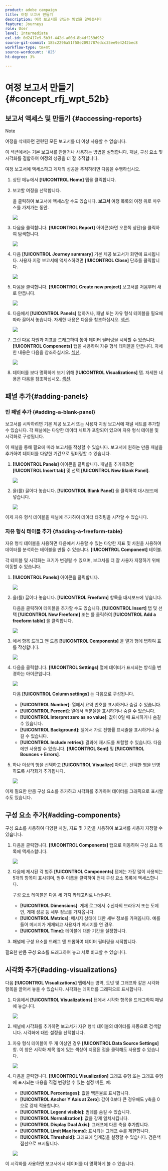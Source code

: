 ```yaml
---
product: adobe campaign
title: 여정 보고서 만들기
description: 여정 보고서를 만드는 방법을 알아봅니다
feature: Journeys
role: User
level: Intermediate
exl-id: 0d2417e9-5b3f-442d-a00d-8b4df239d952
source-git-commit: 185c2296a51f58e2092787edcc35ee9e4242bec8
workflow-type: tm+mt
source-wordcount: '825'
ht-degree: 3%

---
```


# 여정 보고서 만들기 {#concept_rfj_wpt_52b}

## 보고서 액세스 및 만들기 {#accessing-reports}

>[!NOTE]
>
>여정을 삭제하면 관련된 모든 보고서를 더 이상 사용할 수 없습니다.

이 섹션에서는 기본 보고서를 만들거나 사용하는 방법을 설명합니다. 패널, 구성 요소 및 시각화를 결합하여 여정의 성공을 더 잘 추적합니다.

여정 보고서에 액세스하고 게재의 성공을 추적하려면 다음을 수행하십시오.

1. 상단 메뉴에서 **[!UICONTROL Home]** 탭을 클릭합니다.

1. 보고할 여정을 선택합니다.

   을 클릭하여 보고서에 액세스할 수도 있습니다. **보고서** 여정 목록의 여정 위로 마우스를 가져가는 동안.

   ![](../assets/dynamic_report_journey.png)

1. 다음을 클릭합니다. **[!UICONTROL Report]** 아이콘(화면 오른쪽 상단)을 클릭하여 탐색합니다.

   ![](../assets/dynamic_report_journey_2.png)

1. 다음 **[!UICONTROL Journey summary]** 기본 제공 보고서가 화면에 표시됩니다. 사용자 지정 보고서에 액세스하려면 **[!UICONTROL Close]** 단추를 클릭합니다.

   ![](../assets/dynamic_report_journey_12.png)

1. 다음을 클릭합니다. **[!UICONTROL Create new project]** 보고서를 처음부터 새로 만듭니다.

   ![](../assets/dynamic_report_journey_3.png)

1. 다음에서 **[!UICONTROL Panels]** 탭하거나, 패널 또는 자유 형식 테이블을 필요에 따라 끌어서 놓습니다. 자세한 내용은 다음을 참조하십시오. [섹션](#adding-panels).

   ![](../assets/dynamic_report_journey_4.png)

1. 그런 다음 차원과 지표를 드래그하여 놓아 데이터 필터링을 시작할 수 있습니다. **[!UICONTROL Components]** 탭을 사용하여 자유 형식 테이블을 만듭니다. 자세한 내용은 다음을 참조하십시오. [섹션](#adding-components).

   ![](../assets/dynamic_report_journey_5.png)

1. 데이터를 보다 명확하게 보기 위해 **[!UICONTROL Visualizations]** 탭. 자세한 내용은 다음을 참조하십시오. [섹션](#adding-visualizations).

## 패널 추가{#adding-panels}

### 빈 패널 추가 {#adding-a-blank-panel}

보고서를 시작하려면 기본 제공 보고서 또는 사용자 지정 보고서에 패널 세트를 추가할 수 있습니다. 각 패널에는 다양한 데이터 세트가 포함되어 있으며 자유 형식 테이블 및 시각화로 구성됩니다.

이 패널을 통해 필요에 따라 보고서를 작성할 수 있습니다. 보고서에 원하는 만큼 패널을 추가하여 데이터를 다양한 기간으로 필터링할 수 있습니다.

1. **[!UICONTROL Panels]** 아이콘을 클릭합니다. 패널을 추가하려면 **[!UICONTROL Insert tab]** 및 선택 **[!UICONTROL New Blank Panel]**.

   ![](../assets/dynamic_report_panel_1.png)

1. 을(를) 끌어다 놓습니다. **[!UICONTROL Blank Panel]** 을 클릭하여 대시보드에 넣습니다.

   ![](../assets/dynamic_report_panel.png)

이제 자유 형식 테이블을 패널에 추가하여 데이터 타깃팅을 시작할 수 있습니다.

### 자유 형식 테이블 추가 {#adding-a-freeform-table}

자유 형식 테이블을 사용하면 다음에서 사용할 수 있는 다양한 지표 및 차원을 사용하여 데이터를 분석하는 테이블을 만들 수 있습니다. **[!UICONTROL Component]** 테이블.

각 테이블 및 시각화는 크기가 변경될 수 있으며, 보고서를 더 잘 사용자 지정하기 위해 이동할 수 있습니다.

1. **[!UICONTROL Panels]** 아이콘을 클릭합니다.

   ![](../assets/dynamic_report_panel_1.png)

1. 을(를) 끌어다 놓습니다. **[!UICONTROL Freeform]** 항목을 대시보드에 넣습니다.

   다음을 클릭하여 테이블을 추가할 수도 있습니다. **[!UICONTROL Insert]** 탭 및 선택 **[!UICONTROL New Freeform]** 또는 를 클릭하여 **[!UICONTROL Add a freeform table]** 을 클릭합니다.

   ![](../assets/dynamic_report_panel_2.png)

1. 에서 항목 드래그 앤 드롭 **[!UICONTROL Components]** 을 열과 행에 탭하여 표를 작성합니다.

   ![](../assets/dynamic_report_freeform_3.png)

1. 다음을 클릭합니다. **[!UICONTROL Settings]** 열에 데이터가 표시되는 방식을 변경하는 아이콘입니다.

   ![](../assets/dynamic_report_freeform_4.png)

   다음 **[!UICONTROL Column settings]** 는 다음으로 구성됩니다.

   * **[!UICONTROL Number]**: 열에서 요약 번호를 표시하거나 숨길 수 있습니다.
   * **[!UICONTROL Percent]**: 열에서 백분율을 표시하거나 숨길 수 있습니다.
   * **[!UICONTROL Interpret zero as no value]**: 값이 0일 때 표시하거나 숨길 수 있습니다.
   * **[!UICONTROL Background]**: 셀에서 가로 진행률 표시줄을 표시하거나 숨길 수 있습니다.
   * **[!UICONTROL Include retries]**: 결과에 재시도를 포함할 수 있습니다. 다음에만 사용할 수 있습니다. **[!UICONTROL Sent]** 및 **[!UICONTROL Bounces + Errors]**.

1. 하나 이상의 행을 선택하고 **[!UICONTROL Visualize]** 아이콘. 선택한 행을 반영하도록 시각화가 추가됩니다.

   ![](../assets/dynamic_report_freeform_5.png)

이제 필요한 만큼 구성 요소를 추가하고 시각화를 추가하여 데이터를 그래픽으로 표시할 수도 있습니다.

## 구성 요소 추가{#adding-components}

구성 요소를 사용하여 다양한 차원, 지표 및 기간을 사용하여 보고서를 사용자 지정할 수 있습니다.

1. 다음을 클릭합니다. **[!UICONTROL Components]** 탭으로 이동하여 구성 요소 목록에 액세스합니다.

   ![](../assets/dynamic_report_components.png)

1. 다음에 제시된 각 범주 **[!UICONTROL Components]** 탭에는 가장 많이 사용되는 5개의 항목이 표시되며, 범주 이름을 클릭하여 전체 구성 요소 목록에 액세스합니다.

   구성 요소 테이블은 다음 세 가지 카테고리로 나뉩니다.

   * **[!UICONTROL Dimensions]**: 게재 로그에서 수신자의 브라우저 또는 도메인, 게재 성공 등 세부 정보를 가져옵니다.
   * **[!UICONTROL Metrics]**: 메시지 상태에 대한 세부 정보를 가져옵니다. 예를 들어 메시지가 게재되고 사용자가 메시지를 연 경우.
   * **[!UICONTROL Time]**: 테이블에 대한 기간을 설정합니다.

1. 패널에 구성 요소를 드래그 앤 드롭하여 데이터 필터링을 시작합니다.

필요한 만큼 구성 요소를 드래그하여 놓고 서로 비교할 수 있습니다.

## 시각화 추가{#adding-visualizations}

다음 **[!UICONTROL Visualizations]** 탭에서는 영역, 도넛 및 그래프와 같은 시각화 항목을 끌어서 놓을 수 있습니다. 시각화는 데이터를 그래픽으로 표시합니다.

1. 다음에서 **[!UICONTROL Visualizations]** 탭에서 시각화 항목을 드래그하여 패널에 놓습니다.

   ![](../assets/dynamic_report_visualization_1.png)

1. 패널에 시각화를 추가하면 보고서가 자유 형식 테이블의 데이터를 자동으로 검색합니다. 시각화에 대한 설정을 선택합니다.
1. 자유 형식 테이블이 두 개 이상인 경우 **[!UICONTROL Data Source Settings]** 창. 이 창은 시각화 제목 옆에 있는 색상이 지정된 점을 클릭해도 사용할 수 있습니다.

   ![](../assets/dynamic_report_visualization_2.png)

1. 다음을 클릭합니다. **[!UICONTROL Visualization]** 그래프 유형 또는 그래프 유형에 표시되는 내용을 직접 변경할 수 있는 설정 버튼, 예:

   * **[!UICONTROL Percentages]**: 값을 백분율로 표시합니다.
   * **[!UICONTROL Anchor Y Axis at Zero]**: 값이 0보다 큰 경우에도 y축을 0으로 강제 적용합니다.
   * **[!UICONTROL Legend visible]**: 범례를 숨길 수 있습니다.
   * **[!UICONTROL Normalization]**: 값을 강제 일치시킵니다.
   * **[!UICONTROL Display Dual Axis]**: 그래프에 다른 축을 추가합니다.
   * **[!UICONTROL Limit Max Items]**: 표시되는 그래프 수를 제한합니다.
   * **[!UICONTROL Threshold]**: 그래프에 임계값을 설정할 수 있습니다. 검은색 점선으로 표시됩니다.

   ![](../assets/dynamic_report_visualization_3.png)

이 시각화를 사용하면 보고서에서 데이터를 더 명확하게 볼 수 있습니다.
